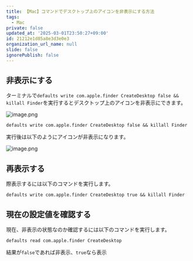 ```yaml
---
title: 【Mac】コマンドでデスクトップ上のアイコンを非表示にする方法
tags:
  - Mac
private: false
updated_at: '2025-03-01T23:50:27+09:00'
id: 21212e1d85a8e3d3e0e3
organization_url_name: null
slide: false
ignorePublish: false
---
```

## 非表示にする

ターミナルで`defaults write com.apple.finder CreateDesktop false && killall Finder`を実行するとデスクトップ上のアイコンを非表示にできます。


![image.png](https://qiita-image-store.s3.ap-northeast-1.amazonaws.com/0/2342443/fe720d60-6238-483c-a404-8bad2f5210e9.png)

```terminal
defaults write com.apple.finder CreateDesktop false && killall Finder
```
実行後は以下のようにアイコンが非表示になります。

![image.png](https://qiita-image-store.s3.ap-northeast-1.amazonaws.com/0/2342443/119aa220-bf68-46c6-b73a-b88ab3eadd38.png)

## 再表示する

際表示するには以下のコマンドを実行します。

```terminal
defaults write com.apple.finder CreateDesktop true && killall Finder
```

## 現在の設定値を確認する

現在、非表示の状態なのか確認するには以下のコマンドを実行します。

```terminal
defaults read com.apple.finder CreateDesktop
```

結果が`false`であれば非表示、`true`なら表示
